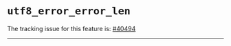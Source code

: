 # `utf8_error_error_len`

The tracking issue for this feature is: [#40494]

[#40494]: https://github.com/rust-lang/rust/issues/40494

------------------------
